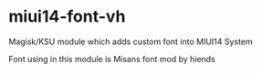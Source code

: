 # miui14-font-vh
Magisk/KSU module which adds custom font into MIUI14 System

Font using in this module is Misans font mod by hiends

